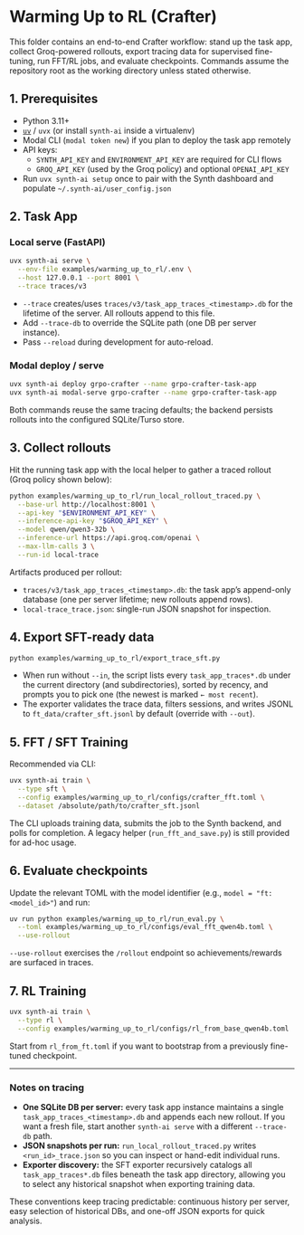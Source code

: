 # Warming Up to RL (Crafter)

This folder contains an end-to-end Crafter workflow: stand up the task app, collect Groq-powered rollouts, export tracing data for supervised fine-tuning, run FFT/RL jobs, and evaluate checkpoints. Commands assume the repository root as the working directory unless stated otherwise.

## 1. Prerequisites

- Python 3.11+
- [`uv`](https://docs.astral.sh/uv/) / `uvx` (or install `synth-ai` inside a virtualenv)
- Modal CLI (`modal token new`) if you plan to deploy the task app remotely
- API keys:
  - `SYNTH_API_KEY` and `ENVIRONMENT_API_KEY` are required for CLI flows
  - `GROQ_API_KEY` (used by the Groq policy) and optional `OPENAI_API_KEY`
- Run `uvx synth-ai setup` once to pair with the Synth dashboard and populate `~/.synth-ai/user_config.json`

## 2. Task App

### Local serve (FastAPI)

```bash
uvx synth-ai serve \
  --env-file examples/warming_up_to_rl/.env \
  --host 127.0.0.1 --port 8001 \
  --trace traces/v3
```

- `--trace` creates/uses `traces/v3/task_app_traces_<timestamp>.db` for the lifetime of the server. All rollouts append to this file.
- Add `--trace-db` to override the SQLite path (one DB per server instance).
- Pass `--reload` during development for auto-reload.

### Modal deploy / serve

```bash
uvx synth-ai deploy grpo-crafter --name grpo-crafter-task-app
uvx synth-ai modal-serve grpo-crafter --name grpo-crafter-task-app
```

Both commands reuse the same tracing defaults; the backend persists rollouts into the configured SQLite/Turso store.

## 3. Collect rollouts

Hit the running task app with the local helper to gather a traced rollout (Groq policy shown below):

```bash
python examples/warming_up_to_rl/run_local_rollout_traced.py \
  --base-url http://localhost:8001 \
  --api-key "$ENVIRONMENT_API_KEY" \
  --inference-api-key "$GROQ_API_KEY" \
  --model qwen/qwen3-32b \
  --inference-url https://api.groq.com/openai \
  --max-llm-calls 3 \
  --run-id local-trace
```

Artifacts produced per rollout:
- `traces/v3/task_app_traces_<timestamp>.db`: the task app’s append-only database (one per server lifetime; new rollouts append rows).
- `local-trace_trace.json`: single-run JSON snapshot for inspection.

## 4. Export SFT-ready data

```bash
python examples/warming_up_to_rl/export_trace_sft.py
```

- When run without `--in`, the script lists every `task_app_traces*.db` under the current directory (and subdirectories), sorted by recency, and prompts you to pick one (the newest is marked `← most recent`).
- The exporter validates the trace data, filters sessions, and writes JSONL to `ft_data/crafter_sft.jsonl` by default (override with `--out`).

## 5. FFT / SFT Training

Recommended via CLI:

```bash
uvx synth-ai train \
  --type sft \
  --config examples/warming_up_to_rl/configs/crafter_fft.toml \
  --dataset /absolute/path/to/crafter_sft.jsonl
```

The CLI uploads training data, submits the job to the Synth backend, and polls for completion. A legacy helper (`run_fft_and_save.py`) is still provided for ad-hoc usage.

## 6. Evaluate checkpoints

Update the relevant TOML with the model identifier (e.g., `model = "ft:<model_id>"`) and run:

```bash
uv run python examples/warming_up_to_rl/run_eval.py \
  --toml examples/warming_up_to_rl/configs/eval_fft_qwen4b.toml \
  --use-rollout
```

`--use-rollout` exercises the `/rollout` endpoint so achievements/rewards are surfaced in traces.

## 7. RL Training

```bash
uvx synth-ai train \
  --type rl \
  --config examples/warming_up_to_rl/configs/rl_from_base_qwen4b.toml
```

Start from `rl_from_ft.toml` if you want to bootstrap from a previously fine-tuned checkpoint.

---

### Notes on tracing

- **One SQLite DB per server:** every task app instance maintains a single `task_app_traces_<timestamp>.db` and appends each new rollout. If you want a fresh file, start another `synth-ai serve` with a different `--trace-db` path.
- **JSON snapshots per run:** `run_local_rollout_traced.py` writes `<run_id>_trace.json` so you can inspect or hand-edit individual runs.
- **Exporter discovery:** the SFT exporter recursively catalogs all `task_app_traces*.db` files beneath the task app directory, allowing you to select any historical snapshot when exporting training data.

These conventions keep tracing predictable: continuous history per server, easy selection of historical DBs, and one-off JSON exports for quick analysis.
